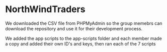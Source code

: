 # NorthWindTraders

We downloaded the CSV file from PHPMyAdmin so the group memebrs can download the repository and use it for their development process.

We added the app scripts to the app-scripts folder and each member made a copy and added their own ID's and keys, then ran each of the 7 scripts

